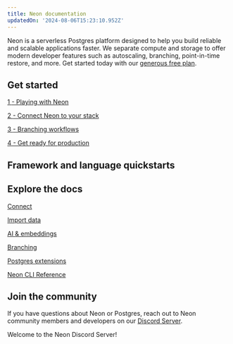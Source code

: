 ```yaml
---
title: Neon documentation
updatedOn: '2024-08-06T15:23:10.952Z'
---
```


Neon is a serverless Postgres platform designed to help you build reliable and scalable applications faster. We separate compute and storage to offer modern developer features such as autoscaling, branching, point-in-time restore, and more. Get started today with our [generous free plan](https://console.neon.tech).

<CTA title="Branch your data like code" description="Learn how Neon's database branching can help you integrate Postgres into your development workflow." buttonText="Read our primer" buttonUrl="/docs/get-started-with-neon/workflow-primer"></CTA>

## Get started

<DetailIconCards withBorderWrapper>

<a href="/docs/get-started-with-neon/signing-up" description="Sign up for free and learn the basics of database branching with Neon" icon="user"><span>1 </span>- Playing with Neon</a>

<a href="/docs/get-started-with-neon/connect-neon" description="Connect Neon to the platform, language, ORM and other tools in your tech stack" icon="audio-jack"><span>2 </span>- Connect Neon to your stack</a>

<a href="/docs/get-started-with-neon/workflow-primer" description="Add branching to your CI/CD automation" icon="split-branch"><span>3 </span>- Branching workflows</a>

<a href="/docs/get-started-with-neon/production-checklist" description="Key features to get you production ready" icon="laptop"><span>4 </span>- Get ready for production</a>

</DetailIconCards>

## Framework and language quickstarts

<TechnologyNavigation>

<a href="/docs/guides/prisma" title="Prisma" description="Easily add secure, beautiful, and fast authentication to Prisma with Neon." icon="prisma"></a>

<a href="/docs/guides/react" title="React" description="Build powerful and interactive user interfaces with React using Neon as your database." icon="react"></a>

<a href="/docs/guides/node" title="Node.js" description="Quickly add authentication and user management to your Node.js application." icon="node-js"></a>

<a href="/docs/guides/nextjs" title="Next.js" description="Connect a Next.js application to Neon" icon="next-js"></a>

<a href="/docs/serverless/serverless-driver" title="Neon" description="Connect with the Neon serverless driver" icon="neon"></a>

<a href="/docs/guides/astro" title="Astro" description="Connect an Astro site or app to Neon" icon="astro"></a>

<a href="/docs/guides/django" title="Django" description="Connect a Django application to Neon" icon="django"></a>

<a href="/docs/guides/elixir-ecto" title="Elixir" description="Connect from Elixir with Ecto to Neon" icon="elixir"></a>

<a href="/docs/guides/go" title="Go" description="Connect a Go application to Neon" icon="go"></a>

<a href="/docs/guides/java" title="Java" description="Connect a Java application to Neon" icon="java"></a>

<a href="/docs/guides/laravel" title="Laravel" description="Connect from Laravel to Neon" icon="laravel"></a>

<a href="/docs/guides/python" title="Python" description="Connect a Python application to Neon" icon="python"></a>

<a href="/docs/guides/quarkus-jdbc" title="Quarkus" description="Connect Quarkus (JDBC) to Neon" icon="quarkus"></a>

<a href="/docs/guides/quarkus-reactive" title="Quarkus" description="Connect Quarkus (Reactive) to Neon" icon="quarkus"></a>

<a href="/docs/guides/ruby-on-rails" title="Rails" description="Connect a Rails application to Neon" icon="rails"></a>

<a href="/docs/guides/remix" title="Remix" description="Connect a Remix application to Neon" icon="remix"></a>

<a href="/docs/guides/rust" title="Rust" description="Connect a Rust application to Neon" icon="rust"></a>

<a href="/docs/guides/sqlalchemy" title="SQLAlchemy" description="Connect an SQLAlchemy application to Neon" icon="sqlalchemy"></a>

<a href="/docs/guides/symfony" title="Symfony" description="Connect from Symfony with Doctrine to Neon" icon="symfony"></a>

</TechnologyNavigation>

## Explore the docs

<DetailIconCards>

<a href="/docs/connect/connect-intro" description="Learn how to connect to a  Serverless Postgres database from any application" icon="audio-jack">Connect</a>

<a href="/docs/import/import-intro" description="Load your data into a Postgres database hosted by Neon" icon="import">Import data</a>

<a href="/docs/ai/ai-intro" description="Build and scale transformative LLM applications with vector storage and similarity search." icon="openai">AI & embeddings</a>

<a href="/docs/guides/branching-intro" description="Learn to optimize development workflows with database branching" icon="split-branch">Branching</a>

<a href="/docs/extensions/extensions-intro" description="Level up your database with our many supported Postgres extensions" icon="app-store">Postgres extensions</a>

<a href="/docs/reference/neon-cli" description="Manage Neon directly from the terminal with the Neon CLI" icon="transactions">Neon CLI Reference</a>

</DetailIconCards>

## Join the community

If you have questions about Neon or Postgres, reach out to Neon community members and developers on our [Discord Server](https://discord.com/invite/92vNTzKDGp).

<CommunityBanner buttonText="Join server" buttonUrl="https://discord.gg/92vNTzKDGp" logo="discord">Welcome to the Neon Discord Server!</CommunityBanner>
